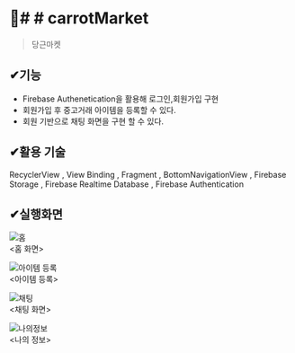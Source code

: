 # 📌# # carrotMarket
> 당근마켓

## ✔기능
<ul>
<li>Firebase Authenetication을 활용해 로그인,회원가입 구현 </li>
<li>회원가입 후 중고거래 아이템을 등록할 수 있다. </li>
<li>회원 기반으로 채팅 화면을 구현 할 수 있다. </li>
</ul>

##  ✔활용 기술
RecyclerView ,
View Binding ,
Fragment ,
BottomNavigationView ,
Firebase Storage ,
Firebase Realtime Database ,
Firebase Authentication 

## ✔실행화면
![홈](https://user-images.githubusercontent.com/76811495/153750780-9683b422-6ef5-4add-9979-c6ef201df6b7.PNG)
<br>
<홈 화면>

![아이템 등록](https://user-images.githubusercontent.com/76811495/153750801-35c49604-8935-474c-84b6-e0600902c2d3.PNG)
<br>
<아이템 등록>

![채팅](https://user-images.githubusercontent.com/76811495/153750811-8f46c3e6-5aee-4b11-a416-eac361f6303f.PNG)
<br>
<채팅 화면>

![나의정보](https://user-images.githubusercontent.com/76811495/153750821-009f5a02-36ce-4a05-8661-db6693e27248.PNG)
<br>
<나의 정보>
